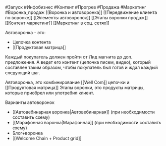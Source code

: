 #Запуск #Инфобизнес #Контент #Прогрев #Продажа #Маркетинг #Воронка_продаж 
[[Воронка и автоворонка]]
[[Передвижение клиента по воронке]]
[[Элементы автоворонок]]
[[Этапы воронки продаж]]
[[Контент маркетинг]]
[[Маркетинг в соц. сетях]]

Автоворонка - это:
- Цепочка контента
- [[Продуктовая матрица]]

Каждый покупатель должен пройти от Лид магнита до доп. предложения. 
А ведет его контент (цепочка писем, видео), который составлен таким образом, чтобы покупатель был готов и ждал каждый следующий шаг.

Автоворонка, это комбинирование [[Well Com]] цепочки и [[Продуктовая матрица]]
Этапы воронки, это продукты матрицы, которые приобрел или употребил клиент.

Варианты автоворонок
- [[Автовебинарная воронка|Автовебинарная]] (при необходимости составить схему)
- [[Марафонная воронка|Марафонная]] (при необходимости составить схему)
- Блог+воронка
- [[Welcome Chain + Product grid]]
